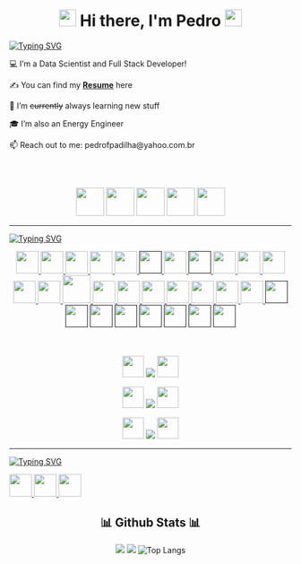 <div align="center">
  <h1><img src="https://raw.githubusercontent.com/MartinHeinz/MartinHeinz/master/wave.gif" width="30px"> Hi there, I'm Pedro <img src= "https://media.tenor.com/images/2adfe94e69139f3e22623b61d375a7a7/tenor.gif" width= "30" height= "30"></h1>
</div>

<a href="https://git.io/typing-svg"><img src="https://readme-typing-svg.demolab.com?font=arial&pause=1000&color=F7F7F7&width=435&lines=More+about+me+.+.+." alt="Typing SVG" /></a>

<p>💻 I’m a Data Scientist and Full Stack Developer!</p>
<p>✍ You can find my <a href="https://drive.google.com/file/d/1Vmgtg5WuP8XAsjsFiAotvHYBkq6dCJIL/view?usp=drive_link" target="_blank"><b>Resume</b></a> here</p>
<p>🌱 I’m <strike>currently</strike> always learning new stuff</p>
<p>🎓 I’m also an Energy Engineer</p>
<p>📫 Reach out to me: pedrofpadilha@yahoo.com.br</p>
<br>
<br>

<p align="center">
  <img src="https://cdn-icons-png.flaticon.com/512/1865/1865273.png" width="50" height="50"/>
  <img src="https://cdn-icons-png.flaticon.com/512/1960/1960954.png" width="50" height="50"/>
  <img src="https://cdn-icons-png.flaticon.com/512/3389/3389081.png" width="50" height="50"/>
  <img src="https://cdn-icons-png.flaticon.com/512/3762/3762066.png" width="50" height="50"/>
  <img src="https://cdn-icons-png.flaticon.com/512/864/864797.png" width="50" height="50"/>
</div>

---

<a href="https://git.io/typing-svg"><img src="https://readme-typing-svg.demolab.com?font=arial&duration=7500&pause=750&color=F7F7F7&width=435&lines=Languages+and+Tools+%F0%9F%9B%A0+" alt="Typing SVG" /></a>

<!-- ICONES (DEV_ICONS & ICONS9 & flaticon) -->

<p align="center">
  <a href="https://rubyonrails.org/" target="_blank"> <img src="https://cdn.jsdelivr.net/gh/devicons/devicon/icons/rails/rails-plain.svg" width="40" height="40"/> </a>
  <a href="https://www.ruby-lang.org/en/" target="_blank"> <img src="https://img.icons8.com/color/512/ruby-programming-language.png" width="40" height="40"/> </a>
  <a href="https://git-scm.com/" target="_blank"> <img src="https://cdn.jsdelivr.net/gh/devicons/devicon/icons/git/git-original.svg" width="40" height="40"/> </a>
  <a href="https://code.visualstudio.com/" target="_blank"> <img src="https://cdn.jsdelivr.net/gh/devicons/devicon/icons/vscode/vscode-original.svg" width="40" height="40"/> </a>
  <a href="https://www.postgresql.org/" target="_blank"> <img src="https://cdn.jsdelivr.net/gh/devicons/devicon/icons/postgresql/postgresql-original.svg" width="40" height="40"/> </a>
  <a href="" target="_blank"> <img src="https://img.icons8.com/color/512/console.png" width="40" height="40"/> </a>
  <a href="https://html.com/" target="_blank"> <img src="https://cdn.jsdelivr.net/gh/devicons/devicon/icons/html5/html5-plain-wordmark.svg" width="40" height="40"/> </a>
  <a href="" target="_blank"> <img src="https://cdn.jsdelivr.net/gh/devicons/devicon/icons/css3/css3-plain-wordmark.svg" width="40" height="40"/> </a>
  <a href="https://en.wikipedia.org/wiki/Database" target="_blank"> <img src="https://img.icons8.com/office/512/database.png" width="40" height="40"/> </a>
  <a href="https://sass-lang.com/" target="_blank"> <img src="https://cdn.jsdelivr.net/gh/devicons/devicon/icons/sass/sass-original.svg" width="40" height="40"/> </a>
  <a href="https://www.javascript.com/" target="_blank"> <img src="https://cdn.jsdelivr.net/gh/devicons/devicon/icons/javascript/javascript-plain.svg" width="40" height="40"/> </a>
  <br>
  <a href="https://www.npmjs.com/" target="_blank"> <img src="https://cdn.jsdelivr.net/gh/devicons/devicon/icons/npm/npm-original-wordmark.svg" width="40" height="40"/> </a>
  <a href="https://nodejs.org/en/" target="_blank"> <img src="https://cdn.jsdelivr.net/gh/devicons/devicon/icons/nodejs/nodejs-original.svg" width="40" height="40"/> </a>
  <a href="https://yarnpkg.com/" target="_blank"> <img src="https://cdn.jsdelivr.net/gh/devicons/devicon/icons/yarn/yarn-original-wordmark.svg" width="50" height="50"/> </a>     
  <a href="https://webpack.js.org/" target="_blank"> <img src="https://cdn.jsdelivr.net/gh/devicons/devicon/icons/webpack/webpack-original.svg" width="40" height="40"/> </a>
  <a href="https://getbootstrap.com/" target="_blank"> <img src="https://cdn.jsdelivr.net/gh/devicons/devicon/icons/bootstrap/bootstrap-original.svg" width="40" height="40"/> </a>
  <a href="https://www.figma.com/" target="_blank"> <img src="https://cdn.jsdelivr.net/gh/devicons/devicon/icons/figma/figma-original.svg" width="40" height="40"/> </a>
  <a href="https://www.heroku.com/" target="_blank"> <img src="https://cdn.jsdelivr.net/gh/devicons/devicon/icons/heroku/heroku-original-wordmark.svg" width="40" height="40"/> </a>        
  <a href="https://www.adobe.com/br/products/photoshop.html" target="_blank"> <img src="https://cdn.jsdelivr.net/gh/devicons/devicon/icons/photoshop/photoshop-line.svg" width="40" height="40"/> </a>
  <a href="https://www.autodesk.com.br/" target="_blank"> <img src="https://img.icons8.com/color/512/autodesk-autocad.png" width="40" height="40"/> </a>
  <a href="https://www.microsoft.com/pt-br/microsoft-365?rtc=1" target="_blank"> <img src="https://img.icons8.com/color/512/ms-excel.png" width="40" height="40"/> </a>
  <a href="" target="_blank"> <img src="https://icons8.com.br/icon/AZOZNnY73haj/github" width="40" height="40"/></a>
  <a href="" target="_blank"> <img src="" width="40" height="40"/></a>
  <a href="" target="_blank"> <img src="" width="40" height="40"/></a>
  <a href="" target="_blank"> <img src="" width="40" height="40"/></a>
  <a href="" target="_blank"> <img src="" width="40" height="40"/></a>
  <a href="" target="_blank"> <img src="" width="40" height="40"/></a>
  <a href="" target="_blank"> <img src="" width="40" height="40"/></a>
  <a href="" target="_blank"> <img src="" width="40" height="40"/></a>
  
<br>
<br>
<br>
</div>

<p align="center">
    <img src="https://cdn-icons-png.flaticon.com/512/3022/3022562.png" width="38" height="38"/> <img src="https://img.shields.io/badge/Portuguese-native-red?style=for-the-badge&"/> <img src="https://cdn-icons-png.flaticon.com/512/3022/3022562.png" width="38" height="38"/>
</div>

<p align="center">
    <img src="https://cdn-icons-png.flaticon.com/512/206/206626.png" width="38" height="38"/> <img src="https://img.shields.io/badge/English-FCE B1 | TOELF ITP Score 500-red?style=for-the-badge&"/> <img src="https://cdn-icons-png.flaticon.com/512/206/206626.png" width="38" height="38"/>
</div>

<p align="center">
    <img src="https://cdn-icons-png.flaticon.com/512/206/206724.png" width="38" height="38"/> <img src="https://img.shields.io/badge/Spanish-basic-red?style=for-the-badge&"/> <img src="https://cdn-icons-png.flaticon.com/512/206/206724.png" width="38" height="38"/>
</div>

---

<a href="https://git.io/typing-svg"><img src="https://readme-typing-svg.demolab.com?font=arial&duration=9000&pause=350&color=F7F7F7&width=435&lines=Find+and+follow+me+here+%F0%9F%91%87" alt="Typing SVG" /></a>

<p align="left">
    <a href="https://www.linkedin.com/in/pedropadilha/" target="_blank"> <img src="https://cdn.jsdelivr.net/gh/devicons/devicon/icons/linkedin/linkedin-original.svg" width="40" height="40"/> </a>
  <a href="https://www.facebook.com/pedrofonsecapadilha" target="_blank"> <img src="https://cdn.jsdelivr.net/gh/devicons/devicon/icons/facebook/facebook-original.svg" width="40" height="40"/> </a>  
  <a href="https://www.instagram.com/pedrofpadilha/" target="_blank"> <img src="https://cdn-icons-png.flaticon.com/512/2111/2111463.png" width="40" height="40"/> </a>
</div>

<div align="center">
  <h2 align="center">📊  Github Stats  📊</h2> 

  ![](https://github-readme-stats.vercel.app/api?username=pedrofonsecapadilha&show_icons=true&theme=dark)
  ![](https://github-readme-streak-stats.herokuapp.com/?user=pedrofonsecapadilha&theme=dark)
  ![Top Langs](https://github-readme-stats.vercel.app/api/top-langs/?username=pedrofonsecapadilha&theme=dark&layout=compact)
<br>
</div>





